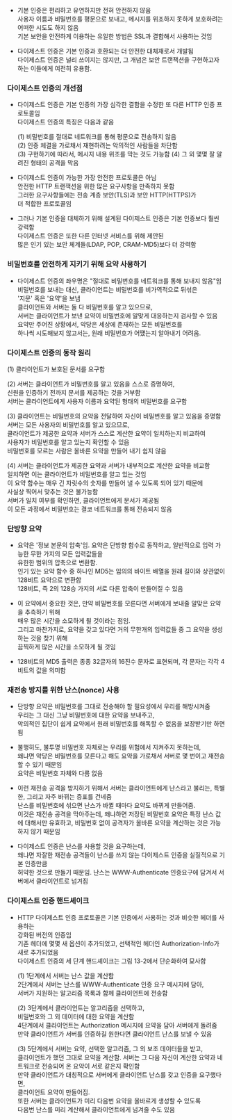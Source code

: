 

- 기본 인증은 편리하고 유연하지만 전혀 안전하지 않음  
  사용자 이름과 비밀번호를 평문으로 보내고, 
  메시지를 위조하지 못하게 보호하려는 어떠한 시도도 하지 않음  
  기본 보안을 안전하게 이용하는 유일한 방법은 SSL과 결합해서 사용하는 것임  
  

- 다이제스트 인증은 기본 인증과 호환되는 더 안전한 대체재로서 개발됨  
  다이제스트 인증은 널리 쓰이지는 않지만, 
  그 개념은 보안 트랜잭션을 구현하고자 하는 이들에게 여전히 유용함.  
  


### 다이제스트 인증의 개선점

- 다이제스트 인증은 기본 인증의 가장 심각한 결함을 수정한 또 다른 HTTP 인증 프로토콜임  
  다이제스트 인증의 특징은 다음과 같음 
  
  (1) 비밀번호를 절대로 네트워크를 통해 평문으로 전송하지 않음  
  (2) 인증 체결을 가로채서 재현하려는 악의적인 사람들을 차단함  
  (3) 구현하기에 따라서, 메시지 내용 위조를 막는 것도 가능함
  (4) 그 외 몇몇 잘 알려진 형태의 공격을 막음  
  

- 다이제스트 인증이 가능한 가장 안전한 프로토콜은 아님  
  안전한 HTTP 트랜잭션을 위한 많은 요구사항을 만족하지 못함  
  그러한 요구사항들에는 전송 계층 보안(TLS)과 보안 HTTP(HTTPS)가  
  더 적합한 프로토콜임  
  
- 그러나 기본 인증을 대체하기 위해 설계된 다이제스트 인증은 기본 인증보다 훨씬 강력함  
  다이제스트 인증은 또한 다른 인터넷 서비스를 위해 제안된  
  많은 인기 있는 보안 체계들(LDAP, POP, CRAM-MD5)보다 더 강력함
  

### 비밀번호를 안전하게 지키기 위해 요약 사용하기

- 다이제스트 인증의 좌우명은 "절대로 비밀번호를 네트워크를 통해 보내지 않음"임    
  비밀번호를 보내는 대신, 클라이언트는 비밀번호를 비가역적으로 뒤섞은  
  '지문' 혹은 '요약'을 보냄  
  클라이언트와 서버는 둘 다 비밀번호를 알고 있으므로,  
  서버는 클라이언트가 보낸 요약이 비밀번호에 알맞게 대응하는지 검사할 수 있음  
  요약만 주어진 상황에서, 악당은 세상에 존재하는 모든 비밀번호를  
  하나씩 시도해보지 않고서는, 원래 비밀번호가 어떘는지 알아내기 어려움.  
 
 
### 다이제스트 인증의 동작 원리

(1) 클라이언트가 보호된 문서를 요구함

(2) 서버는 클라이언트가 비밀번호를 알고 있음을 스스로 증명하여,    
    신원을 인증하기 전까지 문서를 제공하는 것을 거부함  
    서버는 클라이언트에게 사용자 이름과 요약된 형태의 비밀번호를 요구함  
    
(3) 클라이언트는 비밀번호의 요약을 전달하여 자신이 비밀번호를 알고 있음을 증명함  
    서버는 모든 사용자의 비밀번호를 알고 있으므로,  
    클라이언트가 제공한 요약과 서버가 스스로 계산한 요약이 일치하는지 비교하여  
    사용자가 비밀번호를 알고 있는지 확인할 수 있음  
    비밀번호를 모르는 사람은 올바른 요약을 만들어 내기 쉽지 않음  
    
(4) 서버는 클라이언트가 제공한 요약과 서버가 내부적으로 계산한 요약을 비교함  
    일치하면 이는 클라이언트가 비밀번호를 알고 있는 것임  
    이 요약 함수는 매우 긴 자릿수의 숫자를 만들어 낼 수 있도록 되어 있기 때문에  
    사실상 찍어서 맞추는 것은 불가능함  
    서버가 일치 여부를 확인하면, 클라이언트에게 문서가 제공됨  
    이 모든 과정에서 비밀번호는 결코 네트워크를 통해 전송되지 않음  
    
  
### 단방향 요약

- 요약은 '정보 본문의 압축'임. 
  요약은 단방향 함수로 동작하고, 일반적으로 입력 가능한 무한 가지의 모든 입력값들을  
  유한한 범위의 압축으로 변환함.  
  인기 있는 요약 함수 중 하나인 MD5는 임의의 바이트 배열을 원래 길이와 상관없이 128비트 요약으로 변환함  
  128비트, 즉 2의 128승 가지의 서로 다른 압축이 만들어질 수 있음  
  
- 이 요약에서 중요한 것은, 만약 비밀번호를 모른다면 서버에게 보내줄 알맞은 요약을 추측하기 위해  
  매우 많은 시간을 소모하게 될 것이라는 점임.  
  그리고 마찬가지로, 요약을 갖고 있다면 거의 무한개의 입력값들 중 그 요약을 생성하는 것을 찾기 위해  
  끔찍하게 많은 시간을 소모하게 될 것임  
  
- 128비트의 MD5 출력은 종종 32글자의 16진수 문자로 표현되며, 각 문자는 각각 4비트의 값을 의미함  
  
  
 
### 재전송 방지를 위한 난스(nonce) 사용

- 단방향 요약은 비밀번호를 그대로 전송해야 할 필요성에서 우리를 해방시켜줌  
  우리는 그 대신 그냥 비밀번호에 대한 요약을 보내주고,  
  악의적인 집단이 쉽게 요약에서 원래 비밀번호를 해독할 수 없음을 보장받기만 하면 됨  
  
- 불행히도, 불투명 비밀번호 자체로는 우리를 위험에서 지켜주지 못하는데,  
  왜냐면 악당은 비밀번호를 모른다고 해도 요약을 가로채서 서버로 몇 번이고 재전송할 수 있기 때문임  
  요약은 비밀번호 자체와 다름 없음
  
- 이런 재전송 공격을 방지하기 위해서 서버는 클라이언트에게 난스라고 불리는, 특별한, 그리고 자주 바뀌는 증표를 건네줌  
  난스를 비밀번호에 섞으면 난스가 바뀔 때마다 요약도 바뀌게 만들어줌.  
  이것은 재전송 공격을 막아주는데, 왜냐하면 저장된 비밀번호 요약은 특정 난스 값에 대해서만 유효하고, 
  비밀번호 없이 공격자가 올바른 요약을 계산하는 것은 가능하지 않기 때문임  
  
- 다이제스트 인증은 난스를 사용할 것을 요구하는데,  
  왜냐면 자잘한 재전송 공격들이 난스를 쓰지 않는 다이제스트 인증을 실질적으로 기본 인증만큼  
  허약한 것으로 만들기 때문임.
  난스는 WWW-Authenticate 인증요구에 담겨서 서버에서 클라이언트로 넘겨짐
  

### 다이제스트 인증 핸드셰이크

- HTTP 다이제스트 인증 프로토콜은 기본 인증에서 사용하는 것과 비슷한 헤더를 사용하는  
  강화된 버전의 인증임  
  기존 헤더에 몇몇 새 옵션이 추가되었고, 선택적인 헤더인 Authorization-Info가 새로 추가되었음  
  다이제스트 인증의 세 단계 핸드셰이크는 그림 13-2에서 단순화하여 묘사함  
  
  (1) 1단계에서 서버는 난스 값을 계산함  
      2단계에서 서버는 난스를 WWW-Authenticate 인증 요구 메시지에 담아,  
      서버가 지원하는 알고리즘 목록과 함께 클라이언트에 전송함  
  
  (2) 3단계에서 클라이언트는 알고리즘을 선택하고,  
      비밀번호와 그 외 데이터에 대한 요약을 계산함  
      4단계에서 클라이언트는 Authorization 메시지에 요약을 담아 서버에게 돌려줌  
      만약 클라이언트가 서버를 인증하길 원한다면 클라이언트 난스를 보낼 수 있음  
  
  (3) 5단계에서 서버는 요약, 선택한 알고리즘, 그 외 보조 데이터들을 받고,  
      클라이언트가 했던 그대로 요약을 계산함.
      서버는 그 다음 자신이 계산한 요약과 네트워크로 전송되어 온 요약이 서로 같은지 확인함  
      만약 클라이언트가 대칭적으로 서버에게 클라이언트 난스를 갖고 인증을 요구했다면,  
      클라이언트 요약이 만들어짐.  
      또한 서버는 클라이언트가 미리 다음번 요약을 올바르게 생성할 수 있도록  
      다음번 난스를 미리 계산해서 클라이언트에게 넘겨줄 수도 있음  
      
   
      


  
  
  
  
  
  

  
